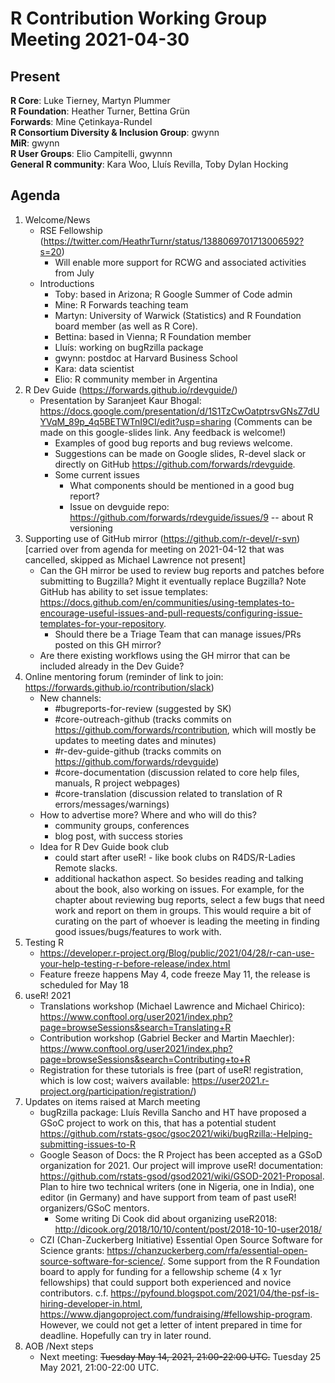 # R Contribution Working Group Meeting 2021-04-30

## Present

**R Core**: Luke Tierney, Martyn Plummer  
**R Foundation**: Heather Turner, Bettina Grün  
**Forwards**: Mine Çetinkaya-Rundel  
**R Consortium Diversity & Inclusion Group**: gwynn  
**MiR**: gwynn  
**R User Groups**:  Elio Campitelli, gwynnn  
**General R community**: Kara Woo, Lluís Revilla, Toby Dylan Hocking  

## Agenda

1. Welcome/News
    - RSE Fellowship (https://twitter.com/HeathrTurnr/status/1388069701713006592?s=20)
        - Will enable more support for RCWG and associated activities from July
    - Introductions
        - Toby: based in Arizona; R Google Summer of Code admin
        - Mine: R Forwards teaching team
        - Martyn: University of Warwick (Statistics) and R Foundation board member (as well as R Core).
        - Bettina: based in Vienna; R Foundation member
        - Lluís: working on bugRzilla package
        - gwynn: postdoc at Harvard Business School
        - Kara: data scientist
        - Elio: R community member in Argentina
2. R Dev Guide (https://forwards.github.io/rdevguide/)
    - Presentation by Saranjeet Kaur Bhogal: https://docs.google.com/presentation/d/1S1TzCwOatptrsvGNsZ7dUYVqM_89p_4q5BETWTnI9CI/edit?usp=sharing
(Comments can be made on this google-slides link. Any feedback is welcome!)
        - Examples of good bug reports and bug reviews welcome.
        - Suggestions can be made on Google slides, R-devel slack or directly on GitHub https://github.com/forwards/rdevguide.
        - Some current issues
           - What components should be mentioned in a good bug report?
           - Issue on devguide repo: https://github.com/forwards/rdevguide/issues/9 -- about R versioning 
3. Supporting use of GitHub mirror (https://github.com/r-devel/r-svn) [carried over from agenda for meeting on 2021-04-12 that was cancelled, skipped as Michael Lawrence not present]
    - Can the GH mirror be used to review bug reports and patches before submitting to Bugzilla? Might it eventually replace Bugzilla? Note GitHub has ability to set issue templates: https://docs.github.com/en/communities/using-templates-to-encourage-useful-issues-and-pull-requests/configuring-issue-templates-for-your-repository.
        - Should there be a Triage Team that can manage issues/PRs posted on this GH mirror?
    - Are there existing workflows using the GH mirror that can be included already in the Dev Guide?
4. Online mentoring forum (reminder of link to join: https://forwards.github.io/rcontribution/slack)
    - New channels:
        - #bugreports-for-review (suggested by SK)
        - #core-outreach-github (tracks commits on https://github.com/forwards/rcontribution, which will mostly be updates to meeting dates and minutes)
        - #r-dev-guide-github (tracks commits on https://github.com/forwards/rdevguide)
        - #core-documentation (discussion related to core help files, manuals, R project webpages)
        - #core-translation (discussion related to translation of R errors/messages/warnings)
    - How to advertise more? Where and who will do this?
        - community groups, conferences
        - blog post, with success stories
    - Idea for R Dev Guide book club
        - could start after useR! - like book clubs on R4DS/R-Ladies Remote slacks.
        - additional hackathon aspect. So besides reading and talking about the book, also working on issues. For example, for the chapter about reviewing bug reports, select a few bugs that need work and report on them in groups. This would require a bit of curating on the part of whoever is leading the meeting in finding good issues/bugs/features to work with. 
5. Testing R
    - https://developer.r-project.org/Blog/public/2021/04/28/r-can-use-your-help-testing-r-before-release/index.html
    - Feature freeze happens May 4, code freeze May 11, the release is scheduled for May 18
7. useR! 2021
    - Translations workshop (Michael Lawrence and Michael Chirico): https://www.conftool.org/user2021/index.php?page=browseSessions&search=Translating+R
    - Contribution workshop (Gabriel Becker and Martin Maechler): https://www.conftool.org/user2021/index.php?page=browseSessions&search=Contributing+to+R
    - Registration for these tutorials is free (part of useR! registration, which is low cost; waivers available: https://user2021.r-project.org/participation/registration/)
8. Updates on items raised at March meeting
    - bugRzilla package: Lluís Revilla Sancho and HT have proposed a GSoC project to work on this, that has a potential student https://github.com/rstats-gsoc/gsoc2021/wiki/bugRzilla:-Helping-submitting-issues-to-R
    - Google Season of Docs: the R Project has been accepted as a GSoD organization for 2021. Our project will improve useR! documentation: https://github.com/rstats-gsod/gsod2021/wiki/GSOD-2021-Proposal. Plan to hire two technical writers (one in Nigeria, one in India), one editor (in Germany) and have support from team of past useR! organizers/GSoC mentors.
        - Some writing Di Cook did about organizing useR2018: http://dicook.org/2018/10/10/content/post/2018-10-10-user2018/
    - CZI (Chan-Zuckerberg Initiative) Essential Open Source Software for Science grants: https://chanzuckerberg.com/rfa/essential-open-source-software-for-science/. Some support from the R Foundation board to apply for funding for a fellowship scheme (4 x 1yr fellowships) that could support both experienced and novice contributors. c.f. https://pyfound.blogspot.com/2021/04/the-psf-is-hiring-developer-in.html, https://www.djangoproject.com/fundraising/#fellowship-program. However, we could not get a letter of intent prepared in time for deadline. Hopefully can try in later round.
9. AOB /Next steps
    - Next meeting: ~~Tuesday May 14, 2021, 21:00-22:00 UTC.~~ Tuesday 25 May 2021, 21:00-22:00 UTC. 
    
    
